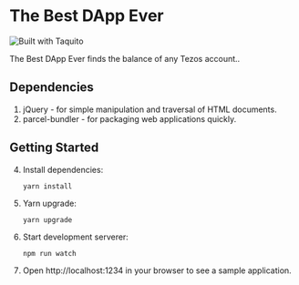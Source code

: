 # The Best DApp Ever

![Built with Taquito][logo]

The Best DApp Ever finds the balance of any Tezos account..

## Dependencies
1. jQuery - for simple manipulation and traversal of HTML documents.
2. parcel-bundler - for packaging web applications quickly.

## Getting Started

4. Install dependencies:

    `yarn install`

7. Yarn upgrade:

    `yarn upgrade`

5. Start development serverer:

    `npm run watch`

6. Open http://localhost:1234 in your browser to see a sample application.

[logo]: https://raw.githubusercontent.com/ecadlabs/taquito-boilerplate/master/assets/built-with-taquito.png "Built with Taquito"